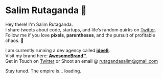 # Salim Rutaganda 👋  

Hey there! I'm Salim Rutaganda.  
I share tweets about code, startups, and life’s random quirks on [Twitter](https://x.com/salimnunez01).  
Follow me if you love **pixels**, **parentheses**, and the pursuit of profitable chaos. 💸  

I am currently running a dev agency called [**idee8**](https://idee8.agency).  
Visit my brand here: [**AwesomeBrand™**](https://rsalim.vercel.app).  
Get in Touch on [Twitter](https://x.com/salimnunez01) or Shoot an email @ [rutagandasalim@gmail.com](mailto:rutagandasalim@gmail.com)

Stay tuned. The empire is... loading. 
